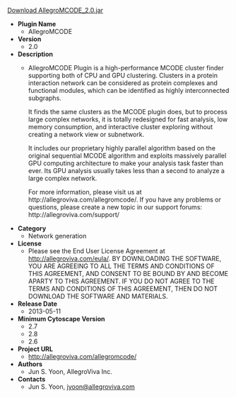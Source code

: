 <a href="AllegroMCODE_2.0.jar">Download AllegroMCODE_2.0.jar</a>

* __Plugin Name__
  * AllegroMCODE
* __Version__
  * 2.0
* __Description__
  * <p>AllegroMCODE Plugin is a high-performance MCODE cluster finder supporting both of CPU and GPU clustering. Clusters in a protein interaction network can be considered as protein complexes and functional modules, which can be identified as highly interconnected subgraphs.</p><p>It finds the same clusters as the MCODE plugin does, but to process large complex networks, it is totally redesigned for fast analysis, low memory consumption, and interactive cluster exploring without creating a network view or subnetwork.</p><p>It includes our proprietary highly parallel algorithm based on the original sequential MCODE algorithm and exploits massively parallel GPU computing architecture to make your analysis task faster than ever. Its GPU analysis usually takes less than a second to analyze a large complex network.</p><p>For more information, please visit us at http://allegroviva.com/allegromcode/. If you have any problems or questions, please create a new topic in our support forums: http://allegroviva.com/support/</p>
* __Category__
  * Network generation
* __License__
  * Please see the End User License Agreement at http://allegroviva.com/eula/. BY DOWNLOADING THE SOFTWARE, YOU ARE AGREEING TO ALL THE TERMS AND CONDITIONS OF THIS AGREEMENT, AND CONSENT TO BE BOUND BY AND BECOME APARTY TO THIS AGREEMENT. IF YOU DO NOT AGREE TO THE TERMS AND CONDITIONS OF THIS AGREEMENT, THEN DO NOT DOWNLOAD THE SOFTWARE AND MATERIALS.
* __Release Date__
  * 2013-05-11
* __Minimum Cytoscape Version__
  * 2.7
  * 2.8
  * 2.6
* __Project URL__
  * http://allegroviva.com/allegromcode/
* __Authors__
  * Jun S. Yoon, AllegroViva Inc.
* __Contacts__
  * Jun S. Yoon, jyoon@allegroviva.com
